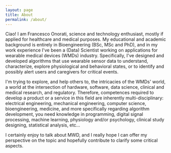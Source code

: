 ```yaml
---
layout: page
title: About
permalink: /about/
---
```


Ciao! I am Francesco Onorati, science and technology enthusiast, mostly if applied for healthcare and medical purposes.
My educational and academic background is entirely in Bioengineering (BSc, MSc and PhD), and in my work experience I\'ve been a (Data) Scientist working on applications for wearable medical devices (WMDs) industry. Specifically, I\'ve designed and developed algorithms that use wearable sensor data to understand, characterize, explore physiological and behavioral states, or to identify and possibly alert users and caregivers for critical events.

I\'m trying to explore, and help others to, the intricacies of the WMDs' world, a world at the intersection of hardware, software, data science, clinical and medical research, and regulatory.
Therefore, competences required to develop a product or a service in this field are inherently multi-disciplinary: electrical engineering, mechanical engineering, computer science, bioengineering, medicine, and more specifically regarding algorithm development, you need knowledge in programming, digital signal processing, machine learning, physiology and/or psychology, clinical study designing, statistical analysis, etc...

I certainly enjoy to talk about MWD, and I really hope I can offer my perspective on the topic and hopefully contribute to clarify some critical aspects.